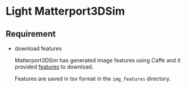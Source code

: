 # Light Matterport3DSim
## Requirement
- download features

    Matterport3DSim has generated image features using Caffe and it provided [features](https://github.com/peteanderson80/Matterport3DSimulator/tree/589d091b111333f9e9f9d6cfd021b2eb68435925#precomputing-resnet-image-features) to download.

    Features are saved in tsv format in the `img_features` directory.

